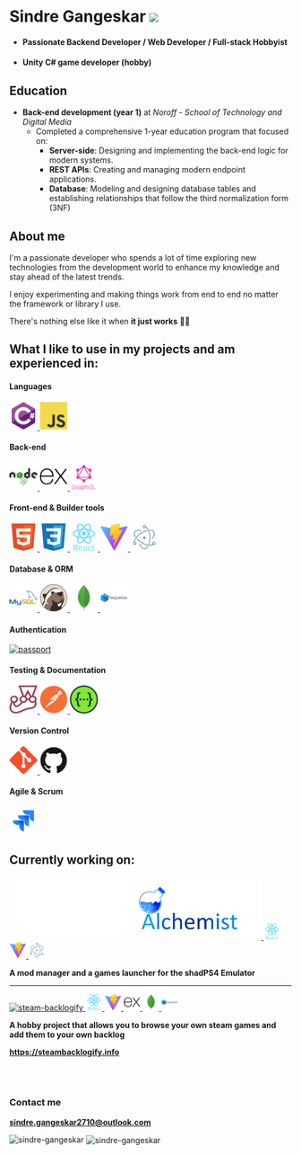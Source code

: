 # Sindre Gangeskar ![](https://komarev.com/ghpvc/?username=sindre-gangeskar&style=for-the-badge&label=Profile+visits) 

- #### Passionate Backend Developer / Web Developer / Full-stack Hobbyist
- #### Unity C# game developer (hobby)

## Education
- **Back-end development (year 1)** at *Noroff - School of Technology and Digital Media*
  - Completed a comprehensive 1-year education program that focused on:
    - **Server-side**: Designing and implementing the back-end logic for modern systems.
    - **REST APIs**: Creating and managing modern endpoint applications.
    - **Database**: Modeling and designing database tables and establishing relationships that follow the third normalization form (3NF)

## About me

 
 I'm a passionate developer who spends a lot of time exploring new technologies from the development world to enhance my knowledge and stay ahead of the latest trends.
 
 I enjoy experimenting and making things work from end to end no matter the framework or library I use.  
 
 There's nothing else like it when **it just works** 🙌🏻
 
## What I like to use in my projects and am experienced in:
<span>
     <h4>Languages</h4>
     <a href="https://dotnet.microsoft.com/en-us/languages/csharp" target="_blank">
        <img src="https://raw.githubusercontent.com/devicons/devicon/6910f0503efdd315c8f9b858234310c06e04d9c0/icons/csharp/csharp-original.svg" alt="csharp" width="50"/>
    </a>
    <a href="https://developer.mozilla.org/en-US/docs/Learn/Getting_started_with_the_web/JavaScript_basics" target="_blank">
        <img src="https://raw.githubusercontent.com/devicons/devicon/master/icons/javascript/javascript-original.svg" alt="javascript" width="50"/>
    </a>
     <h4>Back-end</h4>
    <a href="https://nodejs.org" target="_blank">
        <img src="https://raw.githubusercontent.com/devicons/devicon/ca28c779441053191ff11710fe24a9e6c23690d6/icons/nodejs/nodejs-original-wordmark.svg" alt="nodejs"width="50"/>
    </a>
    <a href="https://expressjs.com/" target="_blank">
        <img src="https://raw.githubusercontent.com/devicons/devicon/6910f0503efdd315c8f9b858234310c06e04d9c0/icons/express/express-original.svg" alt="express" width="50"/>
    </a>
    <a href="https://graphql.org/" target="_blank">
        <img src="https://raw.githubusercontent.com/devicons/devicon/6910f0503efdd315c8f9b858234310c06e04d9c0/icons/graphql/graphql-plain-wordmark.svg" alt="graphql" width="50"/>
    </a>
  <h4>Front-end & Builder tools</h4>
  <a href="https://developer.mozilla.org/en-US/docs/Glossary/HTML5" target="_blank">
        <img src="https://raw.githubusercontent.com/devicons/devicon/6910f0503efdd315c8f9b858234310c06e04d9c0/icons/html5/html5-original.svg" alt="html5"width="50"/>
    </a>
    <a href="https://developer.mozilla.org/en-US/docs/Glossary/CSS" target="_blank">
        <img src="https://raw.githubusercontent.com/devicons/devicon/6910f0503efdd315c8f9b858234310c06e04d9c0/icons/css3/css3-original.svg" alt="css3" width="50"/>
    </a>
    <a href="https://www.react.dev/" target="_blank">
        <img src="https://raw.githubusercontent.com/devicons/devicon/6910f0503efdd315c8f9b858234310c06e04d9c0/icons/react/react-original-wordmark.svg" alt="react" width="50"/>
    </a>
    <a href="https://vite.dev/" target="_blank">
        <img src="https://raw.githubusercontent.com/devicons/devicon/ca28c779441053191ff11710fe24a9e6c23690d6/icons/vitejs/vitejs-original.svg" alt="vitejs" width="50"/>
    </a>
    <a href="https://electronjs.org/" target="_blank">
        <img src="https://raw.githubusercontent.com/devicons/devicon/ca28c779441053191ff11710fe24a9e6c23690d6/icons/electron/electron-original.svg" alt="electron" width="50"/>
    </a>
 <h4>Database & ORM</h4>
    <a href="https://www.mysql.com/" target="_blank">
        <img src="https://raw.githubusercontent.com/devicons/devicon/6910f0503efdd315c8f9b858234310c06e04d9c0/icons/mysql/mysql-original-wordmark.svg" alt="mysql" width="50"/>
    </a>
       <a href="https://dbeaver.io" target="_blank">
        <img src="https://raw.githubusercontent.com/devicons/devicon/ca28c779441053191ff11710fe24a9e6c23690d6/icons/dbeaver/dbeaver-original.svg" alt="dbeaver" width="50"/>
    </a>
    <a href="https://mongodb.com" target="_blank">
        <img src="https://raw.githubusercontent.com/devicons/devicon/ca28c779441053191ff11710fe24a9e6c23690d6/icons/mongodb/mongodb-original.svg" alt="mongodb" width="50"/>
    </a>
    <a href="https://sequelize.org/" target="_blank">
        <img src="https://raw.githubusercontent.com/devicons/devicon/6910f0503efdd315c8f9b858234310c06e04d9c0/icons/sequelize/sequelize-original-wordmark.svg" alt="sequelize" width="50"/>
    </a>
 <h4>Authentication</h4>
    <a href="https://www.passportjs.org/" target="_blank">
        <img src="https://www.passportjs.org/images/logo.svg" alt="passport" width="50"/>
    </a>
 <h4>Testing & Documentation</h4>
    <a href="https://jestjs.io/" target="_blank">
        <img src="https://raw.githubusercontent.com/devicons/devicon/ca28c779441053191ff11710fe24a9e6c23690d6/icons/jest/jest-plain.svg" alt="jest" width="50"/>
    </a>
    <a href="https://postman.com" target="_blank">
        <img src="https://raw.githubusercontent.com/devicons/devicon/ca28c779441053191ff11710fe24a9e6c23690d6/icons/postman/postman-plain.svg" alt="postman" width="50"/>
    </a>
    <a href="https://swagger.io/" target="_blank">
        <img src="https://raw.githubusercontent.com/devicons/devicon/ca28c779441053191ff11710fe24a9e6c23690d6/icons/swagger/swagger-original.svg" alt="swagger" width="50"/>
    </a>
 <h4>Version Control</h4>
    <a href="https://git-scm.com/" target="_blank">
        <img src="https://raw.githubusercontent.com/devicons/devicon/ca28c779441053191ff11710fe24a9e6c23690d6/icons/git/git-original.svg" alt="git" width="50"/>
    </a>
    <a href="https://github.com/" target="_blank">
        <img src="https://raw.githubusercontent.com/devicons/devicon/ca28c779441053191ff11710fe24a9e6c23690d6/icons/github/github-original.svg" alt="github" width="50"/>
    </a>
 <h4>Agile & Scrum</h4>
     <a href="https://atlassian.com/software/jira" target="_blank">
        <img src="https://raw.githubusercontent.com/devicons/devicon/ca28c779441053191ff11710fe24a9e6c23690d6/icons/jira/jira-original.svg" alt="jira" width="50"/>
    </a>
</span>

## Currently working on:  
   <div>
    <span>
    <a href="https://github.com/sindre-gangeskar/shadps4-alchemist" target="_blank">
        <img src="https://github.com/sindre-gangeskar/shadps4-alchemist/blob/main/.github/shadps4-alchemist_transparent.png?raw=true" alt="react" width="450"/>
    </a>
    <a href="https://www.react.dev/" target="_blank">
        <img src="https://raw.githubusercontent.com/devicons/devicon/6910f0503efdd315c8f9b858234310c06e04d9c0/icons/react/react-original-wordmark.svg" alt="react" width="30"/>
    </a>
    <a href="https://vite.dev/" target="_blank">
        <img src="https://raw.githubusercontent.com/devicons/devicon/ca28c779441053191ff11710fe24a9e6c23690d6/icons/vitejs/vitejs-original.svg" alt="vitejs" width="30"/>
    </a>
    <a href="https://electronjs.org/" target="_blank">
        <img src="https://raw.githubusercontent.com/devicons/devicon/ca28c779441053191ff11710fe24a9e6c23690d6/icons/electron/electron-original.svg" alt="electron" width="30"/>
    </a>
    </span>

   <strong><p>A mod manager and a games launcher for the shadPS4 Emulator</p></strong>
   </div>

  <hr></hr>
   <div>
    <span>
     <a href="https://github.com/sindre-gangeskar/steam-backlogify" target="_blank">
        <img src="https://github.com/sindre-gangeskar/steam-backlogify/blob/main/.github/images/logo/steam_backlogify_logo.png?raw=true" alt="steam-backlogify"width="450"/>
    </a>
    <a href="https://www.react.dev/" target="_blank">
        <img src="https://raw.githubusercontent.com/devicons/devicon/6910f0503efdd315c8f9b858234310c06e04d9c0/icons/react/react-original-wordmark.svg" alt="react" width="30"/>
    </a>
    <a href="https://vite.dev/" target="_blank">
        <img src="https://raw.githubusercontent.com/devicons/devicon/ca28c779441053191ff11710fe24a9e6c23690d6/icons/vitejs/vitejs-original.svg" alt="vitejs" width="30"/>
    </a>
    <a href="https://expressjs.com/" target="_blank">
        <img src="https://raw.githubusercontent.com/devicons/devicon/6910f0503efdd315c8f9b858234310c06e04d9c0/icons/express/express-original.svg" alt="express" width="30"/>
    </a>
     <a href="https://mongodb.com" target="_blank">
        <img src="https://raw.githubusercontent.com/devicons/devicon/ca28c779441053191ff11710fe24a9e6c23690d6/icons/mongodb/mongodb-original.svg" alt="mongodb" width="30"/>
    </a>
    <a href="https://sequelize.org/" target="_blank">
        <img src="https://raw.githubusercontent.com/devicons/devicon/6910f0503efdd315c8f9b858234310c06e04d9c0/icons/sequelize/sequelize-original-wordmark.svg" alt="sequelize" width="30"/>
    </a>
    </span>
   </div>  
     <strong><p>A hobby project that allows you to browse your own steam games and add them to your own backlog</p></strong>
     <strong><a href='https://steambacklogify.info'>https://steambacklogify.info</a></strong>
</span>


<br></br>
### Contact me
**sindre.gangeskar2710@outlook.com**  


<p><img align="left" src="https://github-readme-stats.vercel.app/api/top-langs?username=sindre-gangeskar&show_icons=true&locale=en&layout=compact&theme=dracula&border_radius=0.25rem" alt="sindre-gangeskar" /></p>

<p>&nbsp;<img align="center" src="https://github-readme-stats.vercel.app/api?username=sindre-gangeskar&show_icons=true&locale=en&theme=dracula&border_radius=0.25rem" alt="sindre-gangeskar" /></p>
